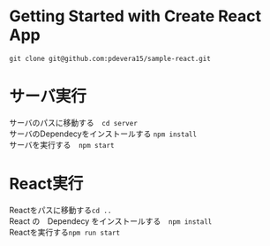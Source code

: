 # Getting Started with Create React App

`git clone git@github.com:pdevera15/sample-react.git`

# サーバ実行
サーバのパスに移動する　`cd server`<br/>
サーバのDependecyをインストールする `npm install`<br/>
サーバを実行する　`npm start`<br/>

# React実行
Reactをパスに移動する`cd ..`<br/>
React の　Dependecy をインストールする　`npm install`<br/>
Reactを実行する`npm run start`<br/>
